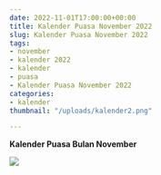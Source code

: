 ```yaml
---
date: 2022-11-01T17:00:00+00:00
title: Kalender Puasa November 2022
slug: Kalender Puasa November 2022
tags:
- november
- kalender 2022
- kalender
- puasa
- Kalender Puasa November 2022
categories:
- kalender
thumbnail: "/uploads/kalender2.png"

---
```

**Kalender Puasa Bulan November**

![](/uploads/kalender.png)
